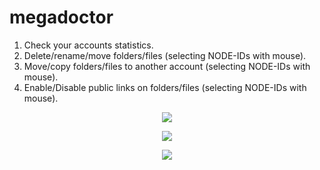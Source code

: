 # megadoctor

1. Check your accounts statistics.
2. Delete/rename/move folders/files (selecting NODE-IDs with mouse).
3. Move/copy folders/files to another account (selecting NODE-IDs with mouse).
4. Enable/Disable public links on folders/files (selecting NODE-IDs with mouse).

<p align="center"><img src="https://github.com/tonikelope/megadoctor/snapshots/raw/main/screenshot.png"></p>
<p align="center"><img src="https://github.com/tonikelope/megadoctor/snapshots/raw/main/megadoctor.png"></p>
<p align="center"><img src="https://github.com/tonikelope/megadoctor/snapshots/raw/main/megadoctor2.png"></p>